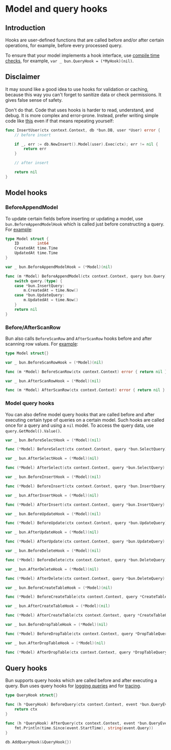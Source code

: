 # Model and query hooks

## Introduction

Hooks are user-defined functions that are called before and/or after certain operations, for
example, before every processed query.

To ensure that your model implements a hook interface, use
[compile time checks](https://medium.com/@matryer/golang-tip-compile-time-checks-to-ensure-your-type-satisfies-an-interface-c167afed3aae),
for example, `var _ bun.QueryHook = (*MyHook)(nil)`.

## Disclaimer

It may sound like a good idea to use hooks for validation or caching, because this way you can't
forget to sanitize data or check permissions. It gives false sense of safety.

Don't do that. Code that uses hooks is harder to read, understand, and debug. It is more complex and
error-prone. Instead, prefer writing simple code like
[this](https://github.com/uptrace/bun/tree/master/example/tx-composition) even if that means
repeating yourself:

```go
func InsertUser(ctx context.Context, db *bun.DB, user *User) error {
	// before insert

	if _, err := db.NewInsert().Model(user).Exec(ctx); err != nil {
		return err
	}

	// after insert

	return nil
}
```

## Model hooks

### BeforeAppendModel

To update certain fields before inserting or updating a model, use `bun.BeforeAppendModelHook` which
is called just before constructing a query. For
[example](https://github.com/uptrace/bun/tree/master/example/model-hooks):

```go
type Model struct {
    ID        int64
    CreatedAt time.Time
    UpdatedAt time.Time
}

var _ bun.BeforeAppendModelHook = (*Model)(nil)

func (m *Model) BeforeAppendModel(ctx context.Context, query bun.Query) error {
	switch query.(type) {
	case *bun.InsertQuery:
		m.CreatedAt = time.Now()
	case *bun.UpdateQuery:
		m.UpdatedAt = time.Now()
	}
	return nil
}
```

### Before/AfterScanRow

Bun also calls `BeforeScanRow` and `AfterScanRow` hooks before and after scanning row values. For
[example](https://github.com/uptrace/bun/tree/master/example/model-hooks):

```go
type Model struct{}

var _ bun.BeforeScanRowHook = (*Model)(nil)

func (m *Model) BeforeScanRow(ctx context.Context) error { return nil }

var _ bun.AfterScanRowHook = (*Model)(nil)

func (m *Model) AfterScanRow(ctx context.Context) error { return nil }
```

### Model query hooks

You can also define model query hooks that are called before and after executing certain type of
queries on a certain model. Such hooks are called once for a query and using a `nil` model. To
access the query data, use `query.GetModel().Value()`.

```go
var _ bun.BeforeSelectHook = (*Model)(nil)

func (*Model) BeforeSelect(ctx context.Context, query *bun.SelectQuery) error { return nil }

var _ bun.AfterSelectHook = (*Model)(nil)

func (*Model) AfterSelect(ctx context.Context, query *bun.SelectQuery) error { return nil }

var _ bun.BeforeInsertHook = (*Model)(nil)

func (*Model) BeforeInsert(ctx context.Context, query *bun.InsertQuery) error { nil }

var _ bun.AfterInsertHook = (*Model)(nil)

func (*Model) AfterInsert(ctx context.Context, query *bun.InsertQuery) error { return nil }

var _ bun.BeforeUpdateHook = (*Model)(nil)

func (*Model) BeforeUpdate(ctx context.Context, query *bun.UpdateQuery) error { return nil }

var _ bun.AfterUpdateHook = (*Model)(nil)

func (*Model) AfterUpdate(ctx context.Context, query *bun.UpdateQuery) error { return nil }

var _ bun.BeforeDeleteHook = (*Model)(nil)

func (*Model) BeforeDelete(ctx context.Context, query *bun.DeleteQuery) error { return nil }

var _ bun.AfterDeleteHook = (*Model)(nil)

func (*Model) AfterDelete(ctx context.Context, query *bun.DeleteQuery) error { return nil }

var _ bun.BeforeCreateTableHook = (*Model)(nil)

func (*Model) BeforeCreateTable(ctx context.Context, query *CreateTableQuery) error { return nil }

var _ bun.AfterCreateTableHook = (*Model)(nil)

func (*Model) AfterCreateTable(ctx context.Context, query *CreateTableQuery) error { return nil }

var _ bun.BeforeDropTableHook = (*Model)(nil)

func (*Model) BeforeDropTable(ctx context.Context, query *DropTableQuery) error { return nil }

var _ bun.AfterDropTableHook = (*Model)(nil)

func (*Model) AfterDropTable(ctx context.Context, query *DropTableQuery) error { return nil }
```

## Query hooks

Bun supports query hooks which are called before and after executing a query. Bun uses query hooks
for [logging queries](debugging.md) and for [tracing](tracing.md).

```go
type QueryHook struct{}

func (h *QueryHook) BeforeQuery(ctx context.Context, event *bun.QueryEvent) context.Context {
	return ctx
}

func (h *QueryHook) AfterQuery(ctx context.Context, event *bun.QueryEvent) {
	fmt.Println(time.Since(event.StartTime), string(event.Query))
}

db.AddQueryHook(&QueryHook{})
```
